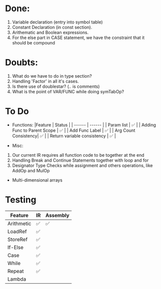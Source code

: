 # Done:

1. Variable declaration (entry into symbol table)
2. Constant Declaration (in const section).
3. Arithematic and Boolean expressions.
4. For the else part in CASE statement, we have the constraint that it should be compound

# Doubts:

1. What do we have to do in type section?
2. Handling 'Factor' in all it's cases.
3. Is there use of doublestar? (*..* is comments)
4. What is the point of VAR/FUNC while doing symTabOp?

# To Do
- Functions:
|Feature | Status |
| ------ | ------ |
| Param list | :white_check_mark: |
| Adding Func to Parent Scope | :white_check_mark: |
| Add Func Label | :white_check_mark: |
| Arg Count Consistency| :white_check_mark: |
| Return variable consistency | :white_check_mark: |

- Misc:
1. Our current IR requires all function code to be together at the end
2. Handling Break and Continue Statements together with loop and for
3. Designator Type Checks while assignment and others operations, like AddOp and MulOp

- Multi-dimensional arrays

# Testing

|    Feature | IR | Assembly |
| ---------- |----| -------- |
| Arithmetic |:white_check_mark:|:white_check_mark:|
| LoadRef    |:white_check_mark:|   |
| StoreRef   |:white_check_mark:|   |
| If-Else    |:white_check_mark:|   |
| Case       |:white_check_mark:|   |
| While      |:white_check_mark:|   |
| Repeat     |:white_check_mark:|   |
| Lambda     |                  |   |
